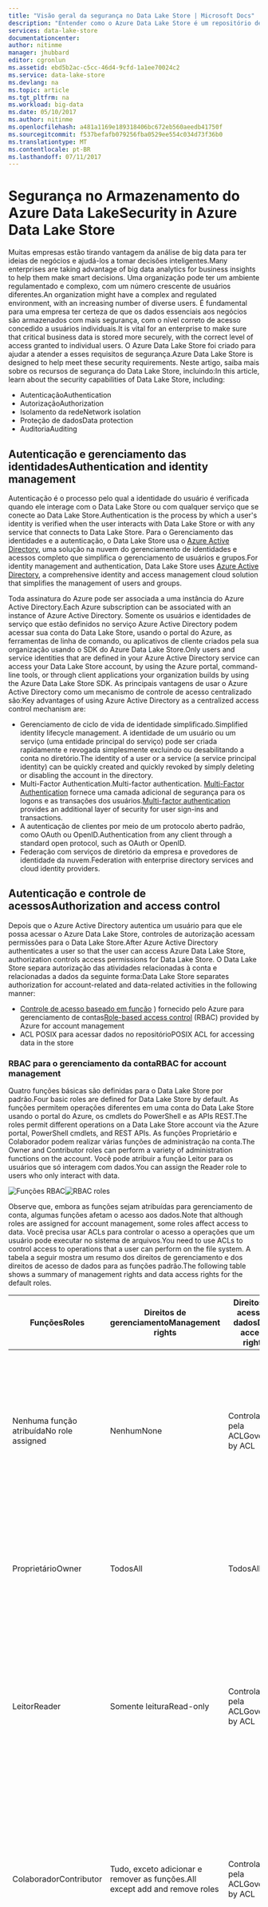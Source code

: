 ```yaml
---
title: "Visão geral da segurança no Data Lake Store | Microsoft Docs"
description: "Entender como o Azure Data Lake Store é um repositório de big data seguro"
services: data-lake-store
documentationcenter: 
author: nitinme
manager: jhubbard
editor: cgronlun
ms.assetid: ebd5b2ac-c5cc-46d4-9cfd-1a1ee70024c2
ms.service: data-lake-store
ms.devlang: na
ms.topic: article
ms.tgt_pltfrm: na
ms.workload: big-data
ms.date: 05/10/2017
ms.author: nitinme
ms.openlocfilehash: a481a1169e189318406bc672eb560aeedb41750f
ms.sourcegitcommit: f537befafb079256fba0529ee554c034d73f36b0
ms.translationtype: MT
ms.contentlocale: pt-BR
ms.lasthandoff: 07/11/2017
---
```

# <a name="security-in-azure-data-lake-store"></a><span data-ttu-id="98b74-103">Segurança no Armazenamento do Azure Data Lake</span><span class="sxs-lookup"><span data-stu-id="98b74-103">Security in Azure Data Lake Store</span></span>
<span data-ttu-id="98b74-104">Muitas empresas estão tirando vantagem da análise de big data para ter ideias de negócios e ajudá-los a tomar decisões inteligentes.</span><span class="sxs-lookup"><span data-stu-id="98b74-104">Many enterprises are taking advantage of big data analytics for business insights to help them make smart decisions.</span></span> <span data-ttu-id="98b74-105">Uma organização pode ter um ambiente regulamentado e complexo, com um número crescente de usuários diferentes.</span><span class="sxs-lookup"><span data-stu-id="98b74-105">An organization might have a complex and regulated environment, with an increasing number of diverse users.</span></span> <span data-ttu-id="98b74-106">É fundamental para uma empresa ter certeza de que os dados essenciais aos negócios são armazenados com mais segurança, com o nível correto de acesso concedido a usuários individuais.</span><span class="sxs-lookup"><span data-stu-id="98b74-106">It is vital for an enterprise to make sure that critical business data is stored more securely, with the correct level of access granted to individual users.</span></span> <span data-ttu-id="98b74-107">O Azure Data Lake Store foi criado para ajudar a atender a esses requisitos de segurança.</span><span class="sxs-lookup"><span data-stu-id="98b74-107">Azure Data Lake Store is designed to help meet these security requirements.</span></span> <span data-ttu-id="98b74-108">Neste artigo, saiba mais sobre os recursos de segurança do Data Lake Store, incluindo:</span><span class="sxs-lookup"><span data-stu-id="98b74-108">In this article, learn about the security capabilities of Data Lake Store, including:</span></span>

* <span data-ttu-id="98b74-109">Autenticação</span><span class="sxs-lookup"><span data-stu-id="98b74-109">Authentication</span></span>
* <span data-ttu-id="98b74-110">Autorização</span><span class="sxs-lookup"><span data-stu-id="98b74-110">Authorization</span></span>
* <span data-ttu-id="98b74-111">Isolamento da rede</span><span class="sxs-lookup"><span data-stu-id="98b74-111">Network isolation</span></span>
* <span data-ttu-id="98b74-112">Proteção de dados</span><span class="sxs-lookup"><span data-stu-id="98b74-112">Data protection</span></span>
* <span data-ttu-id="98b74-113">Auditoria</span><span class="sxs-lookup"><span data-stu-id="98b74-113">Auditing</span></span>

## <a name="authentication-and-identity-management"></a><span data-ttu-id="98b74-114">Autenticação e gerenciamento das identidades</span><span class="sxs-lookup"><span data-stu-id="98b74-114">Authentication and identity management</span></span>
<span data-ttu-id="98b74-115">Autenticação é o processo pelo qual a identidade do usuário é verificada quando ele interage com o Data Lake Store ou com qualquer serviço que se conecte ao Data Lake Store.</span><span class="sxs-lookup"><span data-stu-id="98b74-115">Authentication is the process by which a user's identity is verified when the user interacts with Data Lake Store or with any service that connects to Data Lake Store.</span></span> <span data-ttu-id="98b74-116">Para o Gerenciamento das identidades e a autenticação, o Data Lake Store usa o [Azure Active Directory](../active-directory/active-directory-whatis.md), uma solução na nuvem do gerenciamento de identidades e acessos completo que simplifica o gerenciamento de usuários e grupos.</span><span class="sxs-lookup"><span data-stu-id="98b74-116">For identity management and authentication, Data Lake Store uses [Azure Active Directory](../active-directory/active-directory-whatis.md), a comprehensive identity and access management cloud solution that simplifies the management of users and groups.</span></span>

<span data-ttu-id="98b74-117">Toda assinatura do Azure pode ser associada a uma instância do Azure Active Directory.</span><span class="sxs-lookup"><span data-stu-id="98b74-117">Each Azure subscription can be associated with an instance of Azure Active Directory.</span></span> <span data-ttu-id="98b74-118">Somente os usuários e identidades de serviço que estão definidos no serviço Azure Active Directory podem acessar sua conta do Data Lake Store, usando o portal do Azure, as ferramentas de linha de comando, ou aplicativos de cliente criados pela sua organização usando o SDK do Azure Data Lake Store.</span><span class="sxs-lookup"><span data-stu-id="98b74-118">Only users and service identities that are defined in your Azure Active Directory service can access your Data Lake Store account, by using the Azure portal, command-line tools, or through client applications your organization builds by using the Azure Data Lake Store SDK.</span></span> <span data-ttu-id="98b74-119">As principais vantagens de usar o Azure Active Directory como um mecanismo de controle de acesso centralizado são:</span><span class="sxs-lookup"><span data-stu-id="98b74-119">Key advantages of using Azure Active Directory as a centralized access control mechanism are:</span></span>

* <span data-ttu-id="98b74-120">Gerenciamento de ciclo de vida de identidade simplificado.</span><span class="sxs-lookup"><span data-stu-id="98b74-120">Simplified identity lifecycle management.</span></span> <span data-ttu-id="98b74-121">A identidade de um usuário ou um serviço (uma entidade principal do serviço) pode ser criada rapidamente e revogada simplesmente excluindo ou desabilitando a conta no diretório.</span><span class="sxs-lookup"><span data-stu-id="98b74-121">The identity of a user or a service (a service principal identity) can be quickly created and quickly revoked by simply deleting or disabling the account in the directory.</span></span>
* <span data-ttu-id="98b74-122">Multi-Factor Authentication.</span><span class="sxs-lookup"><span data-stu-id="98b74-122">Multi-factor authentication.</span></span> <span data-ttu-id="98b74-123">[Multi-Factor Authentication](../multi-factor-authentication/multi-factor-authentication.md) fornece uma camada adicional de segurança para os logons e as transações dos usuários.</span><span class="sxs-lookup"><span data-stu-id="98b74-123">[Multi-factor authentication](../multi-factor-authentication/multi-factor-authentication.md) provides an additional layer of security for user sign-ins and transactions.</span></span>
* <span data-ttu-id="98b74-124">A autenticação de clientes por meio de um protocolo aberto padrão, como OAuth ou OpenID.</span><span class="sxs-lookup"><span data-stu-id="98b74-124">Authentication from any client through a standard open protocol, such as OAuth or OpenID.</span></span>
* <span data-ttu-id="98b74-125">Federação com serviços de diretório da empresa e provedores de identidade da nuvem.</span><span class="sxs-lookup"><span data-stu-id="98b74-125">Federation with enterprise directory services and cloud identity providers.</span></span>

## <a name="authorization-and-access-control"></a><span data-ttu-id="98b74-126">Autenticação e controle de acessos</span><span class="sxs-lookup"><span data-stu-id="98b74-126">Authorization and access control</span></span>
<span data-ttu-id="98b74-127">Depois que o Azure Active Directory autentica um usuário para que ele possa acessar o Azure Data Lake Store, controles de autorização acessam permissões para o Data Lake Store.</span><span class="sxs-lookup"><span data-stu-id="98b74-127">After Azure Active Directory authenticates a user so that the user can access Azure Data Lake Store, authorization controls access permissions for Data Lake Store.</span></span> <span data-ttu-id="98b74-128">O Data Lake Store separa autorização das atividades relacionadas à conta e relacionadas a dados da seguinte forma:</span><span class="sxs-lookup"><span data-stu-id="98b74-128">Data Lake Store separates authorization for account-related and data-related activities in the following manner:</span></span>

* <span data-ttu-id="98b74-129">[Controle de acesso baseado em função](../active-directory/role-based-access-control-what-is.md) ) fornecido pelo Azure para gerenciamento de contas</span><span class="sxs-lookup"><span data-stu-id="98b74-129">[Role-based access control](../active-directory/role-based-access-control-what-is.md) (RBAC) provided by Azure for account management</span></span>
* <span data-ttu-id="98b74-130">ACL POSIX para acessar dados no repositório</span><span class="sxs-lookup"><span data-stu-id="98b74-130">POSIX ACL for accessing data in the store</span></span>

### <a name="rbac-for-account-management"></a><span data-ttu-id="98b74-131">RBAC para o gerenciamento da conta</span><span class="sxs-lookup"><span data-stu-id="98b74-131">RBAC for account management</span></span>
<span data-ttu-id="98b74-132">Quatro funções básicas são definidas para o Data Lake Store por padrão.</span><span class="sxs-lookup"><span data-stu-id="98b74-132">Four basic roles are defined for Data Lake Store by default.</span></span> <span data-ttu-id="98b74-133">As funções permitem operações diferentes em uma conta do Data Lake Store usando o portal do Azure, os cmdlets do PowerShell e as APIs REST.</span><span class="sxs-lookup"><span data-stu-id="98b74-133">The roles permit different operations on a Data Lake Store account via the Azure portal, PowerShell cmdlets, and REST APIs.</span></span> <span data-ttu-id="98b74-134">As funções Proprietário e Colaborador podem realizar várias funções de administração na conta.</span><span class="sxs-lookup"><span data-stu-id="98b74-134">The Owner and Contributor roles can perform a variety of administration functions on the account.</span></span> <span data-ttu-id="98b74-135">Você pode atribuir a função Leitor para os usuários que só interagem com dados.</span><span class="sxs-lookup"><span data-stu-id="98b74-135">You can assign the Reader role to users who only interact with data.</span></span>

<span data-ttu-id="98b74-136">![Funções RBAC](./media/data-lake-store-security-overview/rbac-roles.png "Funções RBAC")</span><span class="sxs-lookup"><span data-stu-id="98b74-136">![RBAC roles](./media/data-lake-store-security-overview/rbac-roles.png "RBAC roles")</span></span>

<span data-ttu-id="98b74-137">Observe que, embora as funções sejam atribuídas para gerenciamento de conta, algumas funções afetam o acesso aos dados.</span><span class="sxs-lookup"><span data-stu-id="98b74-137">Note that although roles are assigned for account management, some roles affect access to data.</span></span> <span data-ttu-id="98b74-138">Você precisa usar ACLs para controlar o acesso a operações que um usuário pode executar no sistema de arquivos.</span><span class="sxs-lookup"><span data-stu-id="98b74-138">You need to use ACLs to control access to operations that a user can perform on the file system.</span></span> <span data-ttu-id="98b74-139">A tabela a seguir mostra um resumo dos direitos de gerenciamento e dos direitos de acesso de dados para as funções padrão.</span><span class="sxs-lookup"><span data-stu-id="98b74-139">The following table shows a summary of management rights and data access rights for the default roles.</span></span>

| <span data-ttu-id="98b74-140">Funções</span><span class="sxs-lookup"><span data-stu-id="98b74-140">Roles</span></span> | <span data-ttu-id="98b74-141">Direitos de gerenciamento</span><span class="sxs-lookup"><span data-stu-id="98b74-141">Management rights</span></span> | <span data-ttu-id="98b74-142">Direitos de acesso a dados</span><span class="sxs-lookup"><span data-stu-id="98b74-142">Data access rights</span></span> | <span data-ttu-id="98b74-143">Explicação</span><span class="sxs-lookup"><span data-stu-id="98b74-143">Explanation</span></span> |
| --- | --- | --- | --- |
| <span data-ttu-id="98b74-144">Nenhuma função atribuída</span><span class="sxs-lookup"><span data-stu-id="98b74-144">No role assigned</span></span> |<span data-ttu-id="98b74-145">Nenhum</span><span class="sxs-lookup"><span data-stu-id="98b74-145">None</span></span> |<span data-ttu-id="98b74-146">Controlado pela ACL</span><span class="sxs-lookup"><span data-stu-id="98b74-146">Governed by ACL</span></span> |<span data-ttu-id="98b74-147">Os usuários não podem usar o portal do Azure ou os cmdlets do Azure PowerShell para percorrer o Data Lake Store.</span><span class="sxs-lookup"><span data-stu-id="98b74-147">The user cannot use the Azure portal or Azure PowerShell cmdlets to browse Data Lake Store.</span></span> <span data-ttu-id="98b74-148">O usuário pode usar apenas as ferramentas de linha de comando.</span><span class="sxs-lookup"><span data-stu-id="98b74-148">The user can use command-line tools only.</span></span> |
| <span data-ttu-id="98b74-149">Proprietário</span><span class="sxs-lookup"><span data-stu-id="98b74-149">Owner</span></span> |<span data-ttu-id="98b74-150">Todos</span><span class="sxs-lookup"><span data-stu-id="98b74-150">All</span></span> |<span data-ttu-id="98b74-151">Todos</span><span class="sxs-lookup"><span data-stu-id="98b74-151">All</span></span> |<span data-ttu-id="98b74-152">A função Proprietário é um superusuário.</span><span class="sxs-lookup"><span data-stu-id="98b74-152">The Owner role is a superuser.</span></span> <span data-ttu-id="98b74-153">Essa função pode gerenciar tudo e tem acesso completo aos dados.</span><span class="sxs-lookup"><span data-stu-id="98b74-153">This role can manage everything and has full access to data.</span></span> |
| <span data-ttu-id="98b74-154">Leitor</span><span class="sxs-lookup"><span data-stu-id="98b74-154">Reader</span></span> |<span data-ttu-id="98b74-155">Somente leitura</span><span class="sxs-lookup"><span data-stu-id="98b74-155">Read-only</span></span> |<span data-ttu-id="98b74-156">Controlado pela ACL</span><span class="sxs-lookup"><span data-stu-id="98b74-156">Governed by ACL</span></span> |<span data-ttu-id="98b74-157">A função Leitor pode ver tudo sobre o gerenciamento da conta, como qual usuário é atribuído a qual função.</span><span class="sxs-lookup"><span data-stu-id="98b74-157">The Reader role can view everything regarding account management, such as which user is assigned to which role.</span></span> <span data-ttu-id="98b74-158">A função Leitor não pode fazer alterações.</span><span class="sxs-lookup"><span data-stu-id="98b74-158">The Reader role can't make any changes.</span></span> |
| <span data-ttu-id="98b74-159">Colaborador</span><span class="sxs-lookup"><span data-stu-id="98b74-159">Contributor</span></span> |<span data-ttu-id="98b74-160">Tudo, exceto adicionar e remover as funções.</span><span class="sxs-lookup"><span data-stu-id="98b74-160">All except add and remove roles</span></span> |<span data-ttu-id="98b74-161">Controlado pela ACL</span><span class="sxs-lookup"><span data-stu-id="98b74-161">Governed by ACL</span></span> |<span data-ttu-id="98b74-162">A função Colaborador pode gerenciar alguns aspectos de uma conta, como implantações e a criação e o gerenciamento de alertas.</span><span class="sxs-lookup"><span data-stu-id="98b74-162">The Contributor role can manage some aspects of an account, such as deployments and creating and managing alerts.</span></span> <span data-ttu-id="98b74-163">Um Colaborador não pode adicionar ou remover funções.</span><span class="sxs-lookup"><span data-stu-id="98b74-163">The Contributor role cannot add or remove roles.</span></span> |
| <span data-ttu-id="98b74-164">Administrador de Acesso do Usuário</span><span class="sxs-lookup"><span data-stu-id="98b74-164">User Access Administrator</span></span> |<span data-ttu-id="98b74-165">Adicionar e remover funções</span><span class="sxs-lookup"><span data-stu-id="98b74-165">Add and remove roles</span></span> |<span data-ttu-id="98b74-166">Controlado pela ACL</span><span class="sxs-lookup"><span data-stu-id="98b74-166">Governed by ACL</span></span> |<span data-ttu-id="98b74-167">A função Administrador de Acesso do Usuário permite gerenciar o acesso do usuário às contas.</span><span class="sxs-lookup"><span data-stu-id="98b74-167">The User Access Administrator role can manage user access to accounts.</span></span> |

<span data-ttu-id="98b74-168">Para obter instruções, confira [Atribuir usuários ou grupos de segurança às contas do Azure Data Lake Store](data-lake-store-secure-data.md#assign-users-or-security-groups-to-azure-data-lake-store-accounts).</span><span class="sxs-lookup"><span data-stu-id="98b74-168">For instructions, see [Assign users or security groups to Data Lake Store accounts](data-lake-store-secure-data.md#assign-users-or-security-groups-to-azure-data-lake-store-accounts).</span></span>

### <a name="using-acls-for-operations-on-file-systems"></a><span data-ttu-id="98b74-169">Usando ACLs para as operações nos sistemas de arquivos</span><span class="sxs-lookup"><span data-stu-id="98b74-169">Using ACLs for operations on file systems</span></span>
<span data-ttu-id="98b74-170">O Data Lake Store é um sistema de arquivos hierárquico, como o HDFS (Hadoop Distributed File System) e dá suporte a [ACLs POSIX](https://hadoop.apache.org/docs/current/hadoop-project-dist/hadoop-hdfs/HdfsPermissionsGuide.html#ACLs_Access_Control_Lists).</span><span class="sxs-lookup"><span data-stu-id="98b74-170">Data Lake Store is a hierarchical file system like Hadoop Distributed File System (HDFS), and it supports [POSIX ACLs](https://hadoop.apache.org/docs/current/hadoop-project-dist/hadoop-hdfs/HdfsPermissionsGuide.html#ACLs_Access_Control_Lists).</span></span> <span data-ttu-id="98b74-171">Ele controla permissões de leitura (r), gravação (w) e execução (x) para recursos da função Proprietário, para o grupo Proprietários e para outros usuários e grupos.</span><span class="sxs-lookup"><span data-stu-id="98b74-171">It controls read (r), write (w), and execute (x) permissions to resources for the Owner role, for the Owners group, and for other users and groups.</span></span> <span data-ttu-id="98b74-172">Na Visualização Pública do Data Lake Store (versão atual), as ACLs podem ser habilitadas na pasta raiz, nas subpastas e nos arquivos individuais.</span><span class="sxs-lookup"><span data-stu-id="98b74-172">In the Data Lake Store Public Preview (the current release), ACLs can be enabled on the root folder, on subfolders, and on individual files.</span></span> <span data-ttu-id="98b74-173">Para saber mais sobre como funcionam as ACLs no contexto do Data Lake Store, veja [Controle de acesso no Data Lake ](data-lake-store-access-control.md).</span><span class="sxs-lookup"><span data-stu-id="98b74-173">For more information on how ACLs work in context of Data Lake Store, see [Access control in Data Lake Store](data-lake-store-access-control.md).</span></span>

<span data-ttu-id="98b74-174">Recomendamos que você defina as ACLs para vários usuários usando [grupos de segurança](../active-directory/active-directory-accessmanagement-manage-groups.md).</span><span class="sxs-lookup"><span data-stu-id="98b74-174">We recommend that you define ACLs for multiple users by using [security groups](../active-directory/active-directory-accessmanagement-manage-groups.md).</span></span> <span data-ttu-id="98b74-175">Adicione usuários a um grupo de segurança e atribua as ACLs de um arquivo ou pasta ao grupo de segurança.</span><span class="sxs-lookup"><span data-stu-id="98b74-175">Add users to a security group, and then assign the ACLs for a file or folder to that security group.</span></span> <span data-ttu-id="98b74-176">Isso é útil quando você deseja fornecer acesso personalizado, já que você está limitado à adição de no máximo nove entradas de acesso personalizado.</span><span class="sxs-lookup"><span data-stu-id="98b74-176">This is useful when you want to provide custom access, because you are limited to adding a maximum of nine entries for custom access.</span></span> <span data-ttu-id="98b74-177">Para saber mais sobre como proteger melhor os dados armazenados no Data Lake Store usando grupos de segurança do Azure Active Directory, confira [Atribuir usuários ou grupo de segurança, como ACLs, ao sistema de arquivos do Azure Data Lake Store](data-lake-store-secure-data.md#filepermissions).</span><span class="sxs-lookup"><span data-stu-id="98b74-177">For more information about how to better secure data stored in Data Lake Store by using Azure Active Directory security groups, see [Assign users or security group as ACLs to the Azure Data Lake Store file system](data-lake-store-secure-data.md#filepermissions).</span></span>

<span data-ttu-id="98b74-178">![Lista de acesso padrão e personalizado](./media/data-lake-store-security-overview/adl.acl.2.png "lista de acesso padrão e personalizado")</span><span class="sxs-lookup"><span data-stu-id="98b74-178">![List standard and custom access](./media/data-lake-store-security-overview/adl.acl.2.png "List standard and custom access")</span></span>

## <a name="network-isolation"></a><span data-ttu-id="98b74-179">Isolamento da rede</span><span class="sxs-lookup"><span data-stu-id="98b74-179">Network isolation</span></span>
<span data-ttu-id="98b74-180">Use o Data Lake Store para ajudar a controlar o acesso ao seu armazenamento de dados no nível da rede.</span><span class="sxs-lookup"><span data-stu-id="98b74-180">Use Data Lake Store to help control access to your data store at the network level.</span></span> <span data-ttu-id="98b74-181">Você pode habilitar o firewall e definir um intervalo de endereços IP para seus clientes confiáveis.</span><span class="sxs-lookup"><span data-stu-id="98b74-181">You can establish firewalls and define an IP address range for your trusted clients.</span></span> <span data-ttu-id="98b74-182">Com um intervalo de endereços IP, somente os clientes que possuem um endereço IP no intervalo definido podem se conectar ao Data Lake Store.</span><span class="sxs-lookup"><span data-stu-id="98b74-182">With an IP address range, only clients that have an IP address within the defined range can connect to Data Lake Store.</span></span>

<span data-ttu-id="98b74-183">![Configurações de firewall e acesso IP](./media/data-lake-store-security-overview/firewall-ip-access.png "Endereço IP e configurações de firewall")</span><span class="sxs-lookup"><span data-stu-id="98b74-183">![Firewall settings and IP access](./media/data-lake-store-security-overview/firewall-ip-access.png "Firewall settings and IP address")</span></span>

## <a name="data-protection"></a><span data-ttu-id="98b74-184">Proteção de dados</span><span class="sxs-lookup"><span data-stu-id="98b74-184">Data protection</span></span>
<span data-ttu-id="98b74-185">O Azure Data Lake Store protege seus dados em todo o ciclo de vida.</span><span class="sxs-lookup"><span data-stu-id="98b74-185">Azure Data Lake Store protects your data throughout its life cycle.</span></span> <span data-ttu-id="98b74-186">Para os dados em trânsito, o Data Lake Store usa o protocolo TLS (Transport Layer Security) padrão da indústria para proteger os dados na rede.</span><span class="sxs-lookup"><span data-stu-id="98b74-186">For data in transit, Data Lake Store uses the industry-standard Transport Layer Security (TLS) protocol to secure data over the network.</span></span>

<span data-ttu-id="98b74-187">![Criptografia no Data Lake Store](./media/data-lake-store-security-overview/adls-encryption.png "Criptografia no Data Lake Store")</span><span class="sxs-lookup"><span data-stu-id="98b74-187">![Encryption in Data Lake Store](./media/data-lake-store-security-overview/adls-encryption.png "Encryption in Data Lake Store")</span></span>

<span data-ttu-id="98b74-188">O Data Lake Store também fornece criptografia para os dados armazenados na conta.</span><span class="sxs-lookup"><span data-stu-id="98b74-188">Data Lake Store also provides encryption for data that is stored in the account.</span></span> <span data-ttu-id="98b74-189">Você pode optar por ter seus dados criptografados ou optar por nenhuma criptografia.</span><span class="sxs-lookup"><span data-stu-id="98b74-189">You can chose to have your data encrypted or opt for no encryption.</span></span> <span data-ttu-id="98b74-190">Se você optar por criptografia, os dados armazenados no Data Lake Store são criptografados antes do armazenamento em mídia persistente.</span><span class="sxs-lookup"><span data-stu-id="98b74-190">If you opt in for encryption, data stored in Data Lake Store is encrypted prior to storing on persistent media.</span></span> <span data-ttu-id="98b74-191">Nesse caso, o Data Lake Store criptografa os dados automaticamente antes da persistência e descriptografa os dados antes da recuperação, por isso é completamente transparente para o cliente que acessa os dados.</span><span class="sxs-lookup"><span data-stu-id="98b74-191">In such a case, Data Lake Store automatically encrypts data prior to persisting and decrypts data prior to retrieval, so it is completely transparent to the client accessing the data.</span></span> <span data-ttu-id="98b74-192">Não há nenhuma alteração de código necessária no lado do cliente para criptografar/descriptografar dados.</span><span class="sxs-lookup"><span data-stu-id="98b74-192">There is no code change required on the client side to encrypt/decrypt data.</span></span>

<span data-ttu-id="98b74-193">Em relação ao gerenciamento de chaves, o Data Lake Store fornece dois modos para gerenciar suas chaves-mestras de criptografia (MEKs), que são necessárias para descriptografar os dados armazenados no Data Lake Store.</span><span class="sxs-lookup"><span data-stu-id="98b74-193">For key management, Data Lake Store provides two modes for managing your master encryption keys (MEKs), which are required for decrypting any data that is stored in the Data Lake Store.</span></span> <span data-ttu-id="98b74-194">Você também pode deixar o Data Lake Store gerenciar as MEKs para você ou optar por manter a propriedade das MEKs usando sua conta do Cofre de Chaves do Azure.</span><span class="sxs-lookup"><span data-stu-id="98b74-194">You can either let Data Lake Store manage the MEKs for you, or choose to retain ownership of the MEKs using your Azure Key Vault account.</span></span> <span data-ttu-id="98b74-195">Você pode especificar o modo de gerenciamento de chaves ao criar uma conta do Data Lake Store.</span><span class="sxs-lookup"><span data-stu-id="98b74-195">You specify the mode of key management while while creating a Data Lake Store account.</span></span> <span data-ttu-id="98b74-196">Para saber mais sobre como fornecer configuração relacionada à criptografia, veja [Introdução ao Azure Data Lake Store usando o Portal do Azure](data-lake-store-get-started-portal.md).</span><span class="sxs-lookup"><span data-stu-id="98b74-196">For more information on how to provide encryption-related configuration, see [Get started with Azure Data Lake Store using the Azure Portal](data-lake-store-get-started-portal.md).</span></span>

## <a name="auditing-and-diagnostic-logs"></a><span data-ttu-id="98b74-197">Logs de auditoria e diagnóstico</span><span class="sxs-lookup"><span data-stu-id="98b74-197">Auditing and diagnostic logs</span></span>
<span data-ttu-id="98b74-198">Você pode usar os logs de auditoria ou de diagnóstico, dependendo de estar procurando logs para atividades relacionadas ao gerenciamento ou para atividades relacionadas aos dados.</span><span class="sxs-lookup"><span data-stu-id="98b74-198">You can use auditing or diagnostic logs, depending on whether you are looking for logs for management-related activities or data-related activities.</span></span>

* <span data-ttu-id="98b74-199">As atividades relacionadas ao gerenciamento usam as APIs do Azure Resource Manager e são exibidas no portal do Azure por meio dos logs de auditoria.</span><span class="sxs-lookup"><span data-stu-id="98b74-199">Management-related activities use Azure Resource Manager APIs and are surfaced in the Azure portal via audit logs.</span></span>
* <span data-ttu-id="98b74-200">As atividades relacionadas aos dados usam APIs REST WebHDFS e são exibidas no portal do Azure por meio dos logs de diagnóstico.</span><span class="sxs-lookup"><span data-stu-id="98b74-200">Data-related activities use WebHDFS REST APIs and are surfaced in the Azure portal via diagnostic logs.</span></span>

### <a name="auditing-logs"></a><span data-ttu-id="98b74-201">Logs de auditoria</span><span class="sxs-lookup"><span data-stu-id="98b74-201">Auditing logs</span></span>
<span data-ttu-id="98b74-202">Para cumprir as normas, uma organização poderá exigir trilhas de auditoria adequadas se precisar examinar incidentes específicos.</span><span class="sxs-lookup"><span data-stu-id="98b74-202">To comply with regulations, an organization might require adequate audit trails if it needs to dig into specific incidents.</span></span> <span data-ttu-id="98b74-203">O Data Lake Store tem auditoria e monitoramento internos e registra todas as atividades de gerenciamento da conta.</span><span class="sxs-lookup"><span data-stu-id="98b74-203">Data Lake Store has built-in monitoring and auditing, and it logs all account management activities.</span></span>

<span data-ttu-id="98b74-204">Para trilhas de auditoria de gerenciamento de conta, exiba e escolha as colunas que deseja registrar em log.</span><span class="sxs-lookup"><span data-stu-id="98b74-204">For account management audit trails, view and choose the columns that you want to log.</span></span> <span data-ttu-id="98b74-205">Você também pode exportar os logs de auditoria para o Armazenamento do Azure.</span><span class="sxs-lookup"><span data-stu-id="98b74-205">You also can export audit logs to Azure Storage.</span></span>

<span data-ttu-id="98b74-206">![Logs de auditoria](./media/data-lake-store-security-overview/audit-logs.png "Logs de auditoria")</span><span class="sxs-lookup"><span data-stu-id="98b74-206">![Audit logs](./media/data-lake-store-security-overview/audit-logs.png "Audit logs")</span></span>

### <a name="diagnostic-logs"></a><span data-ttu-id="98b74-207">Logs de diagnóstico</span><span class="sxs-lookup"><span data-stu-id="98b74-207">Diagnostic logs</span></span>
<span data-ttu-id="98b74-208">Você pode definir as trilhas de auditoria de acesso aos dados no portal do Azure (em Configurações de Diagnóstico) e criar uma conta de armazenamento de blobs do Azure onde os logs serão armazenados.</span><span class="sxs-lookup"><span data-stu-id="98b74-208">You can set data access audit trails in the Azure portal (in Diagnostic Settings) and create an Azure Blob storage account where the logs are stored.</span></span>

<span data-ttu-id="98b74-209">![Logs de diagnóstico](./media/data-lake-store-security-overview/diagnostic-logs.png "Logs de diagnóstico")</span><span class="sxs-lookup"><span data-stu-id="98b74-209">![Diagnostic logs](./media/data-lake-store-security-overview/diagnostic-logs.png "Diagnostic logs")</span></span>

<span data-ttu-id="98b74-210">Depois de configurar as definições de diagnóstico, você pode exibir os logs na guia **Logs de Diagnóstico** .</span><span class="sxs-lookup"><span data-stu-id="98b74-210">After you configure diagnostic settings, you can view the logs on the **Diagnostic Logs** tab.</span></span>

<span data-ttu-id="98b74-211">Para saber mais sobre como trabalhar com logs de diagnóstico com o Azure Data Lake Store, consulte [Acessar logs de diagnóstico para o Data Lake Store](data-lake-store-diagnostic-logs.md).</span><span class="sxs-lookup"><span data-stu-id="98b74-211">For more information on working with diagnostic logs with Azure Data Lake Store, see [Access diagnostic logs for Data Lake Store](data-lake-store-diagnostic-logs.md).</span></span>

## <a name="summary"></a><span data-ttu-id="98b74-212">Resumo</span><span class="sxs-lookup"><span data-stu-id="98b74-212">Summary</span></span>
<span data-ttu-id="98b74-213">Os clientes corporativos exigem uma plataforma de nuvem da análise de dados que seja segura e fácil de usar.</span><span class="sxs-lookup"><span data-stu-id="98b74-213">Enterprise customers demand a data analytics cloud platform that is secure and easy to use.</span></span> <span data-ttu-id="98b74-214">O Azure Data Lake Store é projetado para ajudar a endereçar esses requisitos com o gerenciamento da identidade e a autenticação usando a integração do Azure Active Directory, as autorizações baseadas em ACL, o isolamento de rede, a criptografia do dados em trânsito e em repouso (no futuro) e a auditoria.</span><span class="sxs-lookup"><span data-stu-id="98b74-214">Azure Data Lake Store is designed to help address these requirements through identity management and authentication via Azure Active Directory integration, ACL-based authorization, network isolation, data encryption in transit and at rest (coming in the future), and auditing.</span></span>

<span data-ttu-id="98b74-215">Se você quer ver os novos recursos incluídos no Data Lake Store, envie seus comentários para o [Fórum Uservoice do Data Lake Store](https://feedback.azure.com/forums/327234-data-lake).</span><span class="sxs-lookup"><span data-stu-id="98b74-215">If you want to see new features in Data Lake Store, send us your feedback in the [Data Lake Store UserVoice forum](https://feedback.azure.com/forums/327234-data-lake).</span></span>

## <a name="see-also"></a><span data-ttu-id="98b74-216">Confira também</span><span class="sxs-lookup"><span data-stu-id="98b74-216">See also</span></span>
* [<span data-ttu-id="98b74-217">Visão geral do repositório Azure Data Lake</span><span class="sxs-lookup"><span data-stu-id="98b74-217">Overview of Azure Data Lake Store</span></span>](data-lake-store-overview.md)
* [<span data-ttu-id="98b74-218">Introdução ao Data Lake Store</span><span class="sxs-lookup"><span data-stu-id="98b74-218">Get started with Data Lake Store</span></span>](data-lake-store-get-started-portal.md)
* [<span data-ttu-id="98b74-219">Proteger dados no Repositório Data Lake</span><span class="sxs-lookup"><span data-stu-id="98b74-219">Secure data in Data Lake Store</span></span>](data-lake-store-secure-data.md)

